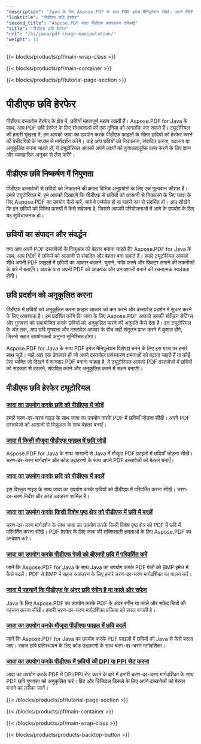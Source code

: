 ```yaml
---
"description": "Java के लिए Aspose.PDF के साथ PDF इमेज मैनिपुलेशन सीखें। अपने PDF दस्तावेज़ों में छवियों को आसानी से रूपांतरित, संपादित और अनुकूलित करें।"
"linktitle": "पीडीएफ छवि हेरफेर"
"second_title": "Aspose.PDF जावा पीडीएफ प्रसंस्करण एपीआई"
"title": "पीडीएफ छवि हेरफेर"
"url": "/hi/java/pdf-image-manipulation/"
"weight": 13
---
```


{{< blocks/products/pf/main-wrap-class >}}

{{< blocks/products/pf/main-container >}}

{{< blocks/products/pf/tutorial-page-section >}}

# पीडीएफ छवि हेरफेर


पीडीएफ दस्तावेज़ हेरफेर के क्षेत्र में, छवियाँ महत्वपूर्ण महत्व रखती हैं। Aspose.PDF for Java के साथ, आप PDF छवि हेरफेर के लिए संभावनाओं की एक दुनिया को अनलॉक कर सकते हैं। ट्यूटोरियल की हमारी श्रृंखला में, हम आपको जावा का उपयोग करके पीडीएफ फाइलों के भीतर छवियों को हेरफेर करने की पेचीदगियों के माध्यम से मार्गदर्शन करेंगे। चाहे आप छवियों को निकालना, संपादित करना, बदलना या अनुकूलित करना चाहते हों, ये ट्यूटोरियल आपको अपने लक्ष्यों को कुशलतापूर्वक प्राप्त करने के लिए ज्ञान और व्यावहारिक अनुभव से लैस करेंगे।

## पीडीएफ छवि निष्कर्षण में निपुणता

पीडीएफ दस्तावेजों से छवियों को निकालने की क्षमता विभिन्न अनुप्रयोगों के लिए एक मूल्यवान कौशल है। हमारे ट्यूटोरियल में, हम आपको दिखाएंगे कि पीडीएफ से छवियों को आसानी से निकालने के लिए जावा के लिए Aspose.PDF का उपयोग कैसे करें, चाहे वे एम्बेडेड हों या बाहरी रूप से संदर्भित हों। आप सीखेंगे कि इन छवियों को विभिन्न प्रारूपों में कैसे सहेजना है, जिससे आपकी परियोजनाओं में आगे के उपयोग के लिए यह सुविधाजनक हो।

## छवियों का संपादन और संवर्द्धन

क्या आप अपने PDF दस्तावेज़ों के विज़ुअल को बेहतर बनाना चाहते हैं? Aspose.PDF for Java के साथ, आप PDF में छवियों को आसानी से संपादित और बेहतर बना सकते हैं। हमारे ट्यूटोरियल आपको सीधे अपनी PDF फ़ाइलों में छवियों का आकार बदलने, घुमाने, क्रॉप करने और फ़िल्टर लगाने की तकनीकों के बारे में बताएँगे। आपके पास अपनी PDF को आकर्षक और प्रभावशाली बनाने की रचनात्मक स्वतंत्रता होगी।

## छवि प्रदर्शन को अनुकूलित करना

पीडीएफ में छवियों को अनुकूलित करना फ़ाइल आकार को कम करने और दस्तावेज़ प्रदर्शन में सुधार करने के लिए आवश्यक है। हम प्रदर्शित करेंगे कि जावा के लिए Aspose.PDF आपको उनकी संपीड़न सेटिंग्स और गुणवत्ता को समायोजित करके छवियों को अनुकूलित करने की अनुमति कैसे देता है। इन ट्यूटोरियल के अंत तक, आप छवि गुणवत्ता और दस्तावेज़ आकार के बीच सही संतुलन प्राप्त करने में कुशल होंगे, जिससे सहज उपयोगकर्ता अनुभव सुनिश्चित होगा।

Aspose.PDF for Java के साथ PDF इमेज मैनिपुलेशन विशेषज्ञ बनने के लिए इस यात्रा पर हमारे साथ जुड़ें। चाहे आप एक डेवलपर हों जो अपने दस्तावेज़ प्रसंस्करण क्षमताओं को बढ़ाना चाहते हैं या कोई ऐसा व्यक्ति जो दिखने में शानदार PDF बनाना चाहता है, ये ट्यूटोरियल आपको PDF दस्तावेज़ों में छवियों को सहजता से बदलने, संपादित करने और अनुकूलित करने में सक्षम बनाएंगे।

## पीडीएफ छवि हेरफेर ट्यूटोरियल
### [जावा का उपयोग करके छवि को पीडीएफ में जोड़ें](./add-image-to-pdf-using-java/)
हमारे चरण-दर-चरण गाइड के साथ जावा का उपयोग करके PDF में छवियाँ जोड़ना सीखें। अपने PDF दस्तावेज़ों को आसानी से विज़ुअल के साथ बेहतर बनाएँ।
### [जावा में किसी मौजूदा पीडीएफ फाइल में छवि जोड़ें](./add-image-to-an-existing-pdf-file-in-java/)
Aspose.PDF for Java के साथ आसानी से Java में मौजूदा PDF फ़ाइलों में छवियाँ जोड़ना सीखें। चरण-दर-चरण मार्गदर्शन और कोड उदाहरणों के साथ अपने PDF दस्तावेज़ों को बेहतर बनाएँ।
### [जावा का उपयोग करके छवि को पीडीएफ में बदलें](./convert-an-image-to-pdf-using-java/)
इस विस्तृत गाइड के साथ जावा का उपयोग करके छवियों को पीडीएफ में परिवर्तित करना सीखें। चरण-दर-चरण निर्देश और कोड उदाहरण शामिल हैं।
### [जावा का उपयोग करके किसी विशेष पृष्ठ क्षेत्र को पीडीएफ में छवि में बदलें](./convert-particular-page-region-to-image-in-pdf-using-java/)
चरण-दर-चरण मार्गदर्शन के साथ जावा का उपयोग करके किसी विशेष पृष्ठ क्षेत्र को PDF में छवि में परिवर्तित करना सीखें। PDF हेरफेर के लिए जावा की शक्तिशाली क्षमताओं के लिए Aspose.PDF का अन्वेषण करें।
### [जावा का उपयोग करके पीडीएफ पेजों को बीएमपी छवि में परिवर्तित करें](./convert-pdf-pages-to-bmp-image-using-java/)
जानें कि Aspose.PDF for Java के साथ Java का उपयोग करके PDF पेजों को BMP इमेज में कैसे बदलें। PDF से BMP में सहज रूपांतरण के लिए हमारे चरण-दर-चरण मार्गदर्शिका का पालन करें।
### [जावा में पहचानें कि पीडीएफ के अंदर छवि रंगीन है या काले और सफेद](./identify-if-image-inside-pdf-is-colored-or-black-and-white-in-java/)
Java के लिए Aspose.PDF का उपयोग करके PDF के अंदर रंगीन या काले और सफ़ेद चित्रों की पहचान करना सीखें। हमारी चरण-दर-चरण मार्गदर्शिका प्रक्रिया को सरल बनाती है।
### [जावा का उपयोग करके मौजूदा पीडीएफ फाइल में छवि बदलें](./replace-image-in-existing-pdf-file-using-java/)
जानें कि Aspose.PDF for Java का उपयोग करके PDF फ़ाइलों में छवियों को Java से कैसे बदला जाए। सहज छवि प्रतिस्थापन के लिए कोड उदाहरणों के साथ चरण-दर-चरण मार्गदर्शिका।
### [जावा का उपयोग करके पीडीएफ में छवियों की DPI या PPI सेट करना](./setting-dpi-or-ppi-of-images-in-pdf-using-java/)
जावा का उपयोग करके PDF में DPI/PPI सेट करने के बारे में हमारी चरण-दर-चरण मार्गदर्शिका के साथ PDF छवि गुणवत्ता को अनुकूलित करें। प्रिंट और डिजिटल डिस्प्ले के लिए अपने दस्तावेज़ों को बेहतर बनाने का तरीका जानें।

{{< /blocks/products/pf/tutorial-page-section >}}

{{< /blocks/products/pf/main-container >}}

{{< /blocks/products/pf/main-wrap-class >}}

{{< blocks/products/products-backtop-button >}}